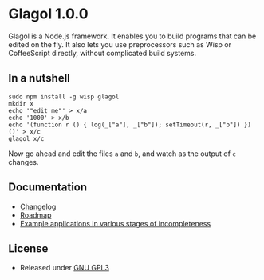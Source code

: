 # Glagol 1.0.0

Glagol is a Node.js framework. It enables you to build programs that can be
edited on the fly. It also lets you use preprocessors such as Wisp or
CoffeeScript directly, without complicated build systems.


## In a nutshell

```
sudo npm install -g wisp glagol
mkdir x
echo '"edit me"' > x/a
echo '1000' > x/b
echo '(function r () { log(_["a"], _["b"]); setTimeout(r, _["b"]) })()' > x/c
glagol x/c
```

Now go ahead and edit the files `a` and `b`, and watch as the output of `c`
changes.


## Documentation

* [Changelog](https://github.com/egasimus/etude-engine/blob/master/CHANGELOG.md)
* [Roadmap](https://github.com/egasimus/etude-engine/blob/master/doc/roadmap.md)
* [Example applications in various stages of incompleteness](https://github.com/egasimus/etude-engine/blob/master/doc/examples.md)


## License
* Released under [GNU GPL3](https://github.com/egasimus/etude-engine/blob/master/LICENSE)
